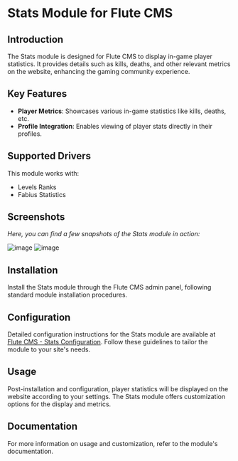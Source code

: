 # Stats Module for Flute CMS

## Introduction
The Stats module is designed for Flute CMS to display in-game player statistics. It provides details such as kills, deaths, and other relevant metrics on the website, enhancing the gaming community experience.

## Key Features
- **Player Metrics**: Showcases various in-game statistics like kills, deaths, etc.
- **Profile Integration**: Enables viewing of player stats directly in their profiles.

## Supported Drivers
This module works with:
- Levels Ranks
- Fabius Statistics

## Screenshots
*Here, you can find a few snapshots of the Stats module in action:*

![image](https://github.com/Flute-CMS/Stats/assets/62756604/4b0819d4-5ea4-4f14-aefc-bfd067733ef5)
![image](https://github.com/Flute-CMS/Stats/assets/62756604/04c2f1c4-e4de-4729-943b-d43a028c5cbd)


## Installation
Install the Stats module through the Flute CMS admin panel, following standard module installation procedures.

## Configuration
Detailed configuration instructions for the Stats module are available at [Flute CMS - Stats Configuration](https://docs.flute-cms.com/docs/instructions/stats). Follow these guidelines to tailor the module to your site's needs.

## Usage
Post-installation and configuration, player statistics will be displayed on the website according to your settings. The Stats module offers customization options for the display and metrics.

## Documentation
For more information on usage and customization, refer to the module's documentation.
